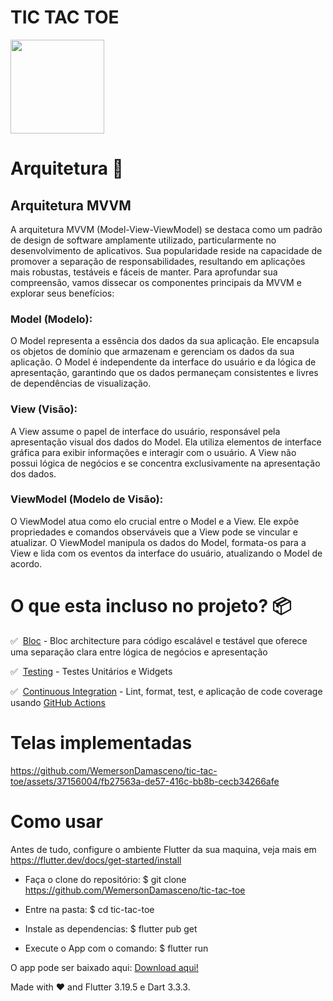 # TIC TAC TOE
<img width="150" src="https://github.com/WemersonDamasceno/tic-tac-toe/assets/37156004/48cc2b4c-5211-4b8d-981d-7144df0b23d6"/>



# Arquitetura 🚀

## Arquitetura MVVM
A arquitetura MVVM (Model-View-ViewModel) se destaca como um padrão de design de software amplamente utilizado, particularmente no desenvolvimento de aplicativos. Sua popularidade reside na capacidade de promover a separação de responsabilidades, resultando em aplicações mais robustas, testáveis ​​e fáceis de manter. Para aprofundar sua compreensão, vamos dissecar os componentes principais da MVVM e explorar seus benefícios:

### Model (Modelo):

O Model representa a essência dos dados da sua aplicação. Ele encapsula os objetos de domínio que armazenam e gerenciam os dados da sua aplicação. O Model é independente da interface do usuário e da lógica de apresentação, garantindo que os dados permaneçam consistentes e livres de dependências de visualização.

### View (Visão):

A View assume o papel de interface do usuário, responsável pela apresentação visual dos dados do Model. Ela utiliza elementos de interface gráfica para exibir informações e interagir com o usuário. A View não possui lógica de negócios e se concentra exclusivamente na apresentação dos dados.

### ViewModel (Modelo de Visão):

O ViewModel atua como elo crucial entre o Model e a View. Ele expõe propriedades e comandos observáveis ​​que a View pode se vincular e atualizar. O ViewModel manipula os dados do Model, formata-os para a View e lida com os eventos da interface do usuário, atualizando o Model de acordo.

# O que esta incluso no projeto? 📦


✅&nbsp; [Bloc][bloc_link] - Bloc architecture para código escalável e testável que oferece uma separação clara entre lógica de negócios e apresentação

✅&nbsp; [Testing][testing_link] - Testes Unitários e Widgets

✅&nbsp; [Continuous Integration][github_actions_link] - Lint, format, test, e aplicação de code coverage usando [GitHub Actions][github_actions_link]



[architecture_link]: https://raw.githubusercontent.com/ResoCoder/flutter-tdd-clean-architecture-course/master/architecture-proposal.png
[bloc_link]: https://bloclibrary.dev
[github_actions_link]: https://github.com/features/actions
[testing_link]: https://flutter.dev/docs/testing

 
# Telas implementadas
 
https://github.com/WemersonDamasceno/tic-tac-toe/assets/37156004/fb27563a-de57-416c-bb8b-cecb34266afe




# Como usar 
Antes de tudo, configure o ambiente Flutter da sua maquina, veja mais em https://flutter.dev/docs/get-started/install

- Faça o clone do repositório:
$ git clone https://github.com/WemersonDamasceno/tic-tac-toe

- Entre na pasta:
$ cd tic-tac-toe

- Instale as dependencias:
$ flutter pub get

- Execute o App com o comando: 
$ flutter run


O app pode ser baixado aqui: <a href="https://drive.google.com/file/d/1ZMeDHhdDrAcg66CNDtRjxEZnchV_LDNC/view?usp=sharing">Download aqui!</a>

Made with :heart: and Flutter 3.19.5 e Dart 3.3.3.

